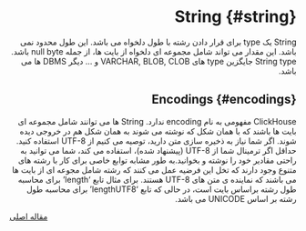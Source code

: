 <div markdown="1" markdown="1" dir="rtl">

# String {#string}

String یک type برای قرار دادن رشته با طول دلخواه می باشد. این طول محدود نمی باشد. این مقدار می تواند شامل مجموعه ای دلخواه از بایت ها، از جمله null byte باشد. String type جایگزین type های VARCHAR, BLOB, CLOB و … دیگر DBMS ها می باشد.

## Encodings {#encodings}

ClickHouse مفهومی به نام encoding ندارد. String ها می توانند شامل مجموعه ای بایت ها باشند که با همان شکل که نوشته می شوند به همان شکل هم در خروجی دیده شوند. اگر شما نیاز به ذخیره سازی متن دارید، توصیه می کنیم از UTF-8 استفاده کنید. حداقل اگر ترمینال شما از UTF-8 (پیشنهاد شده)، استفاده می کند، شما می توانید به راحتی مقادیر خود را نوشته و بخوانید.به طور مشابه توابع خاصی برای کار با رشته های متنوع وجود دارند که تخل این فرضیه عمل می کنند که رشته شامل مجوعه ای از بایت ها می باشند که نماینده ی متن های UTF-8 هستند. برای مثال تابع ‘length’ برای محاسبه طول رشته براساس بایت است، در حالی که تابع ‘lengthUTF8’ برای محاسبه طول رشته بر اساس UNICODE می باشد.

</div>

[مقاله اصلی](https://clickhouse.tech/docs/fa/data_types/string/) <!--hide-->
